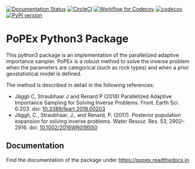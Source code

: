[![Documentation Status](https://readthedocs.org/projects/popex/badge/?version=latest)](https://popex.readthedocs.io/en/latest/?badge=latest)
[![CircleCI](https://circleci.com/gh/randlab/PoPEx/tree/master.svg?style=shield)](https://circleci.com/gh/randlab/PoPEx/tree/master)
[![Workflow for Codecov](https://github.com/randlab/PoPEx/actions/workflows/ci.yml/badge.svg)](https://github.com/randlab/PoPEx/actions/workflows/ci.yml)
[![codecov](https://codecov.io/gh/randlab/PoPEx/branch/master/graph/badge.svg?token=XK3RU1M62J)](https://codecov.io/gh/randlab/PoPEx)
[![PyPI version](https://badge.fury.io/py/popex.svg)](https://badge.fury.io/py/popex)

# PoPEx Python3 Package

This python3 package is an implementation of the parallelized adaptive importance sampler. PoPEx is a robust method to solve the inverse problem when the parameters are categorical (such as rock types) and when a prior geostatistical model is defined.

The method is described in detail in the following references:
- Jäggli C, Straubhaar J and Renard P (2018) Parallelized Adaptive Importance Sampling for Solving Inverse Problems. Front. Earth Sci. 6:203. doi: [10.3389/feart.2018.00203](https://www.frontiersin.org/articles/10.3389/feart.2018.00203/full)  
- Jäggli, C., Straubhaar, J., and Renard, P. (2017). Posterior population expansion for solving inverse problems. Water Resour. Res. 53, 2902–2916. doi: [10.1002/2016WR019550](http://dx.doi.org/10.1002/2016WR019550)


## Documentation

Find the documentation of the package under https://popex.readthedocs.io


